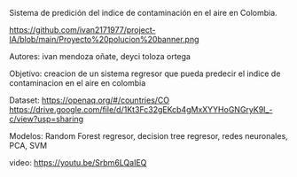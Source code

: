 Sistema de predición del indice de contaminación en el aire en Colombia.

https://github.com/ivan2171977/project-IA/blob/main/Proyecto%20polucion%20banner.png

Autores: ivan mendoza oñate, deyci toloza ortega

Objetivo: creacion de un sistema regresor que pueda predecir el indice de contaminacion en el aire en colombia

Dataset: https://openaq.org/#/countries/CO  https://drive.google.com/file/d/1Kt3Fc32gEKcb4gMxXYYHoGNGryK9I_-c/view?usp=sharing

Modelos: Random Forest regresor, decision tree regresor, redes neuronales, PCA, SVM

video: https://youtu.be/Srbm6LQaIEQ


